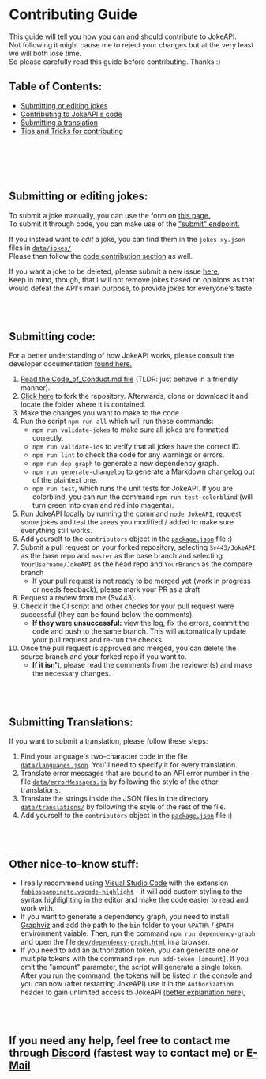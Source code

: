 # Contributing Guide
This guide will tell you how you can and should contribute to JokeAPI.  
Not following it might cause me to reject your changes but at the very least we will both lose time.  
So please carefully read this guide before contributing. Thanks :)

## Table of Contents:
- [Submitting or editing jokes](#submitting-or-editing-jokes)
- [Contributing to JokeAPI's code](#submitting-code)
- [Submitting a translation](#submitting-translations)
- [Tips and Tricks for contributing](#other-nice-to-know-stuff)

<br><br><br><br>

## Submitting or editing jokes:
To submit a joke manually, you can use the form on [this page.](https://v2.jokeapi.dev/#submit)  
To submit it through code, you can make use of the ["submit" endpoint.](https://v2.jokeapi.dev/#submit-endpoint)  
  
If you instead want to *edit* a joke, you can find them in the `jokes-xy.json` files in [`data/jokes/`](../data/jokes/)  
Please then follow the [code contribution section](#submitting-code) as well.  
  
If you want a joke to be deleted, please submit a new issue [here.](https://github.com/Sv443/JokeAPI/issues/new?assignees=Sv443&labels=%E2%9D%97+reported+joke&template=report-a-joke.md&title=)  
Keep in mind, though, that I will not remove jokes based on opinions as that would defeat the API's main purpose, to provide jokes for everyone's taste.  

<br><br>

## Submitting code:
For a better understanding of how JokeAPI works, please consult the developer documentation [found here.](../dev/docs/home.md#readme)

1. [Read the Code_of_Conduct.md file](./Code_of_Conduct.md) (TLDR: just behave in a friendly manner).
2. [Click here](https://github.com/Sv443/JokeAPI/fork) to fork the repository. Afterwards, clone or download it and locate the folder where it is contained.
3. Make the changes you want to make to the code.
4. Run the script `npm run all` which will run these commands:
    - `npm run validate-jokes` to make sure all jokes are formatted correctly.
    - `npm run validate-ids` to verify that all jokes have the correct ID.
    - `npm run lint` to check the code for any warnings or errors.
    - `npm run dep-graph` to generate a new dependency graph.
    - `npm run generate-changelog` to generate a Markdown changelog out of the plaintext one.
    - `npm run test`, which runs the unit tests for JokeAPI. If you are colorblind, you can run the command `npm run test-colorblind` (will turn green into cyan and red into magenta).
5. Run JokeAPI locally by running the command `node JokeAPI`, request some jokes and test the areas you modified / added to make sure everything still works.
6. Add yourself to the `contributors` object in the [`package.json`](../package.json) file :)
    <!-- - **If it doesn't exist or is empty** please add it using the second format on [this website](https://flaviocopes.com/package-json/#contributors) -->
7. Submit a pull request on your forked repository, selecting `Sv443/JokeAPI` as the base repo and `master` as the base branch and selecting `YourUsername/JokeAPI` as the head repo and `YourBranch` as the compare branch
    - If your pull request is not ready to be merged yet (work in progress or needs feedback), please mark your PR as a draft
8. Request a review from me (Sv443).
9. Check if the CI script and other checks for your pull request were successful (they can be found below the comments).
    - **If they were unsuccessful:** view the log, fix the errors, commit the code and push to the same branch. This will automatically update your pull request and re-run the checks.
10. Once the pull request is approved and merged, you can delete the source branch and your forked repo if you want to.  
    - **If it isn't**, please read the comments from the reviewer(s) and make the necessary changes.
  
<br><br>

## Submitting Translations:
If you want to submit a translation, please follow these steps:  
1. Find your language's two-character code in the file [`data/languages.json`](../data/languages.json). You'll need to specify it for every translation.
2. Translate error messages that are bound to an API error number in the file [`data/errorMessages.js`](../data/errorMessages.js) by following the style of the other translations.
3. Translate the strings inside the JSON files in the directory [`data/translations/`](../data/translations/) by following the style of the rest of the file.
4. Add yourself to the `contributors` object in the [`package.json`](../package.json) file :)

<br><br>

## Other nice-to-know stuff:
- I really recommend using [Visual Studio Code](https://code.visualstudio.com/) with the extension [`fabiospampinato.vscode-highlight`](https://marketplace.visualstudio.com/items?itemName=fabiospampinato.vscode-highlight) - it will add custom styling to the syntax highlighting in the editor and make the code easier to read and work with.  
- If you want to generate a dependency graph, you need to install [Graphviz](https://graphviz.gitlab.io/download/) and add the path to the `bin` folder to your `%PATH%` / `$PATH` environment vaiable. Then, run the command `npm run dependency-graph` and open the file [`dev/dependency-graph.html`](../dev/dependency-graph.html) in a browser.  
- If you need to add an authorization token, you can generate one or multiple tokens with the command `npm run add-token [amount]`. If you omit the "amount" parameter, the script will generate a single token. After you run the command, the tokens will be listed in the console and you can now (after restarting JokeAPI) use it in the `Authorization` header to gain unlimited access to JokeAPI [(better explanation here).](https://jokeapi.dev/#api-tokens)  

<br><br>

## If you need any help, feel free to contact me through [Discord](https://sv443.net/discord) (fastest way to contact me) or [E-Mail](mailto:contact@sv443.net?subject=Questions%20about%20contributing%20to%20JokeAPI)
